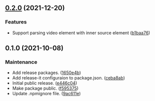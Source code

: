 ## [0.2.0](https://github.com/plone/blocks-conversion-tool/compare/0.1.0...0.2.0) (2021-12-20)


### Features

* Support parsing video element with inner source element ([b1baa76](https://github.com/plone/blocks-conversion-tool/commit/b1baa76c5626b7608dd07f7cb5c03aa12d72fcb3))

## 0.1.0 (2021-10-08)


### Maintenance

* Add release packages. ([1650e4b](https://github.com/plone/blocks-conversion-tool/commit/1650e4bba82ab93f6628daf56c321c223e4730f8))
* Add release-it configuraion to package.json. ([ceba8ab](https://github.com/plone/blocks-conversion-tool/commit/ceba8ab07b985f9f682debc237b514a3d0ff7f51))
* Initial public release. ([e446c04](https://github.com/plone/blocks-conversion-tool/commit/e446c04f05832abc61ce9a1d5222bb76910ae6e2))
* Make package public. ([f595375](https://github.com/plone/blocks-conversion-tool/commit/f595375867283a68706961fdb13a3126ef0c8140))
* Update .npmignore file. ([9ac611e](https://github.com/plone/blocks-conversion-tool/commit/9ac611e942934519f75f35779f0192a5e9842eeb))

